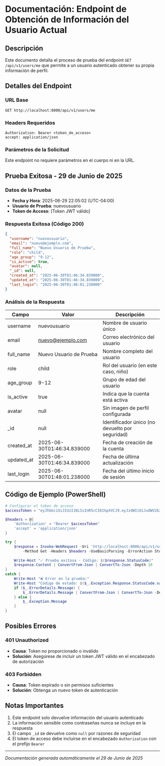 # Documentación: Endpoint de Obtención de Información del Usuario Actual

## Descripción
Este documento detalla el proceso de prueba del endpoint `GET /api/v1/users/me` que permite a un usuario autenticado obtener su propia información de perfil.

## Detalles del Endpoint

### URL Base
```
GET http://localhost:8000/api/v1/users/me
```

### Headers Requeridos
```
Authorization: Bearer <token_de_acceso>
accept: application/json
```

### Parámetros de la Solicitud
Este endpoint no requiere parámetros en el cuerpo ni en la URL.

## Prueba Exitosa - 29 de Junio de 2025

### Datos de la Prueba
- **Fecha y Hora**: 2025-06-29 22:05:02 (UTC-04:00)
- **Usuario de Prueba**: nuevousuario
- **Token de Acceso**: [Token JWT válido]

### Respuesta Exitosa (Código 200)
```json
{
  "username": "nuevousuario",
  "email": "nuevo@ejemplo.com",
  "full_name": "Nuevo Usuario de Prueba",
  "role": "child",
  "age_group": "9-12",
  "is_active": true,
  "avatar": null,
  "_id": null,
  "created_at": "2025-06-30T01:46:34.839000",
  "updated_at": "2025-06-30T01:46:34.839000",
  "last_login": "2025-06-30T01:48:01.238000"
}
```

### Análisis de la Respuesta

| Campo       | Valor                     | Descripción                                   |
|-------------|---------------------------|-----------------------------------------------|
| username    | nuevousuario              | Nombre de usuario único                      |
| email       | nuevo@ejemplo.com         | Correo electrónico del usuario               |
| full_name   | Nuevo Usuario de Prueba   | Nombre completo del usuario                  |
| role        | child                     | Rol del usuario (en este caso, niño)         |
| age_group   | 9-12                      | Grupo de edad del usuario                    |
| is_active   | true                      | Indica que la cuenta está activa             |
| avatar      | null                      | Sin imagen de perfil configurada             |
| _id         | null                      | Identificador único (no devuelto por seguridad)|
| created_at  | 2025-06-30T01:46:34.839000| Fecha de creación de la cuenta               |
| updated_at  | 2025-06-30T01:46:34.839000| Fecha de última actualización                |
| last_login  | 2025-06-30T01:48:01.238000| Fecha del último inicio de sesión            |

## Código de Ejemplo (PowerShell)

```powershell
# Configurar el token de acceso
$accessToken = "eyJhbGciOiJIUzI1NiIsInR5cCI6IkpXVCJ9.eyJzdWIiOiJudWV2b3VzdWFyaW8iLCJleHAiOjE3NTEzMzQ0ODEsImlhdCI6MTc1MTI0ODA4MSwidHlwZSI6ImFjY2VzcyIsImp0aSI6IjIzMjkxYmQ5LTQyZGMtNGNiMy05N2ViLTYzYjhlYWEzMmFmYSJ9.yE0H4MWFTn4joW1pthZX1dMkYxYtraKVerDNWZHQWPs"

$headers = @{
    'Authorization' = "Bearer $accessToken"
    'accept' = 'application/json'
}

try {
    $response = Invoke-WebRequest -Uri 'http://localhost:8000/api/v1/users/me' `
        -Method Get -Headers $headers -UseBasicParsing -ErrorAction Stop
    
    Write-Host "✅ Prueba exitosa - Código: $($response.StatusCode)"
    $response.Content | ConvertFrom-Json | ConvertTo-Json -Depth 10
}
catch {
    Write-Host "❌ Error en la prueba:"
    Write-Host "Código de estado: $($_.Exception.Response.StatusCode.value__)"
    if ($_.ErrorDetails.Message) {
        $_.ErrorDetails.Message | ConvertFrom-Json | ConvertTo-Json -Depth 10
    } else {
        $_.Exception.Message
    }
}
```

## Posibles Errores

### 401 Unauthorized
- **Causa**: Token no proporcionado o inválido
- **Solución**: Asegúrese de incluir un token JWT válido en el encabezado de autorización

### 403 Forbidden
- **Causa**: Token expirado o sin permisos suficientes
- **Solución**: Obtenga un nuevo token de autenticación

## Notas Importantes
1. Este endpoint solo devuelve información del usuario autenticado
2. La información sensible como contraseñas nunca se incluye en la respuesta
3. El campo `_id` se devuelve como `null` por razones de seguridad
4. El token de acceso debe incluirse en el encabezado `Authorization` con el prefijo `Bearer `

---
*Documentación generada automáticamente el 29 de Junio de 2025*
